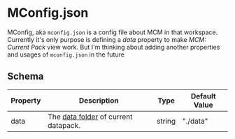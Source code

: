 # MConfig.json
MConfig, aka `mconfig.json` is a config file about MCM in that workspace. Currently it's only purpose is defining a *data* property to make *MCM: Current Pack* view work. But I'm thinking about adding another properties and usages of `mconfig.json` in the future


## Schema

|Property|Description|Type|Default Value
|-|-|-|-|
|data|The [data folder](https://minecraft.fandom.com/wiki/Data_pack#data) of current datapack.|string|"./data" 